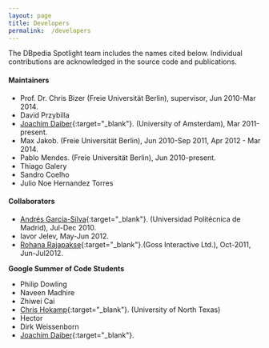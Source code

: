 ```yaml
---
layout: page
title: Developers
permalink:  /developers
---
```



The DBpedia Spotlight team includes the names cited below. Individual contributions are acknowledged in the source code and publications.

#### Maintainers
* Prof. Dr. Chris Bizer (Freie Universität Berlin),  supervisor, Jun 2010-Mar 2014.
* David Przybilla
* [Joachim Daiber](http://jodaiber.de/){:target="_blank"}. (University of Amsterdam), Mar 2011-present.
* Max Jakob. (Freie Universität Berlin), Jun 2010-Sep 2011, Apr 2012 - Mar 2014.
* Pablo Mendes. (Freie Universität Berlin), Jun 2010-present.
* Thiago Galery
* Sandro Coelho
* Julio Noe Hernandez Torres

#### Collaborators

* [Andrés García-Silva](http://grafias.dia.fi.upm.es/Sem4Tags/about.html){:target="_blank"}. (Universidad Politécnica de Madrid), Jul-Dec 2010.
* Iavor Jelev, May-Jun 2012.
* [Rohana Rajapakse](http://www.linkedin.com/pub/rohana-rajapakse/3/9a1/8){:target="_blank"}.(Goss Interactive Ltd.), Oct-2011, Jun-Jul2012.


**Google Summer of Code Students**

* Philip Dowling
* Naveen Madhire
* Zhiwei Cai
* [Chris Hokamp](http://dataflood.wordpress.com/){:target="_blank"}. (University of North Texas)
* Hector
* Dirk Weissenborn
* [Joachim Daiber](http://www.jodaiber.de){:target="_blank"}.
